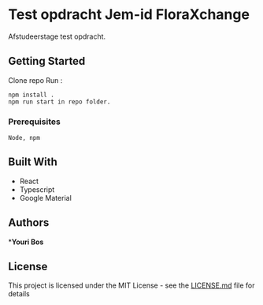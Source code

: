 # Test opdracht Jem-id FloraXchange

Afstudeerstage test opdracht.

## Getting Started

Clone repo
Run : 
```
npm install .
npm run start in repo folder.
```

### Prerequisites

```
Node, npm
```

## Built With

* React
* Typescript
* Google Material

## Authors

***Youri Bos**

## License

This project is licensed under the MIT License - see the [LICENSE.md](LICENSE.md) file for details
